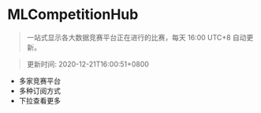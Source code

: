 # MLCompetitionHub

> 一站式显示各大数据竞赛平台正在进行的比赛，每天 16:00 UTC+8 自动更新。
  
> 更新时间: 2020-12-21T16:00:51+0800 

* 多家竞赛平台
* 多种订阅方式
* 下拉查看更多